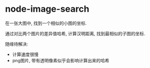# node-image-search
在一张大图中, 找到一个相似的小图的坐标.

通过对比两个图片的差异值哈希, 计算汉明距离, 找到最相似的子图的坐标.

随缘待解决:

- 计算速度很慢
- png图片, 带有透明像素似乎会影响计算出来的哈希
